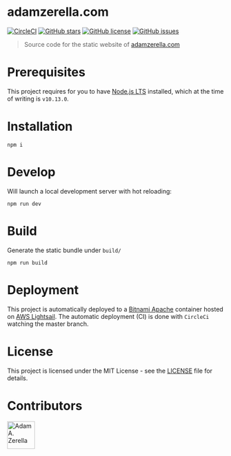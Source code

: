 # adamzerella.com

[![CircleCI](https://circleci.com/gh/adamzerella/adamzerella.svg?style=svg)](https://circleci.com/gh/adamzerella/adamzerella)
[![GitHub stars](https://img.shields.io/github/stars/adamzerella/adamzerella.svg)](https://github.com/adamzerella/adamzerella/stargazers)
[![GitHub license](https://img.shields.io/github/license/adamzerella/adamzerella.svg)](https://github.com/adamzerella/adamzerella/blob/master/LICENSE)
[![GitHub issues](https://img.shields.io/github/issues/adamzerella/adamzerella.svg)](https://github.com/adamzerella/adamzerella/issues)

> Source code for the static website of [adamzerella.com](https://adamzerella.com)

# Prerequisites

This project requires for you to have [Node.js LTS](https://nodejs.org/en/) installed, which at the time of writing is `v10.13.0`.

# Installation

```node
npm i
```

# Develop

Will launch a local development server with hot reloading:

```node
npm run dev
```

# Build

Generate the static bundle under `build/`

```node
npm run build
```

# Deployment

This project is automatically deployed to a [Bitnami Apache](https://docs.bitnami.com/virtual-machine/components/apache/) container hosted on [AWS Lightsail](https://aws.amazon.com/lightsail/). The automatic deployment (CI) is done with `CircleCi` watching the master branch.

# License

This project is licensed under the MIT License - see the [LICENSE](https://raw.githubusercontent.com/adamzerella/adamzerella/master/LICENSE) file for details.

# Contributors

<div style="display:inline;">
  <img width="64" height="64" href="https://github.com/adamzerella" src="https://avatars0.githubusercontent.com/u/1501560?s=460&v=4" alt="Adam A. Zerella"/>
</div>
